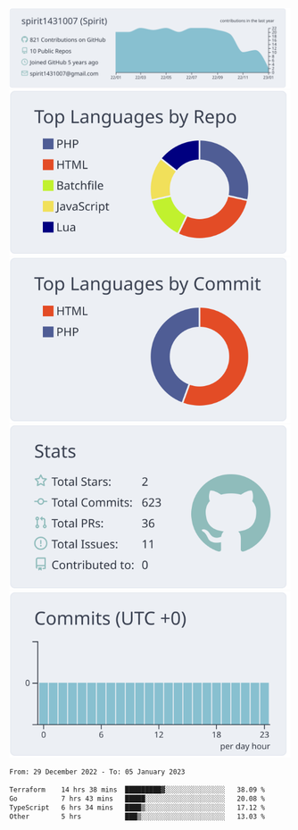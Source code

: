[![](https://raw.githubusercontent.com/spirit1431007/spirit1431007/master/profile-summary-card-output/nord_bright/0-profile-details.svg)](https://git.io/spiritx)
[![](https://raw.githubusercontent.com/spirit1431007/spirit1431007/master/profile-summary-card-output/nord_bright/1-repos-per-language.svg)](https://git.io/spiritx) [![](https://raw.githubusercontent.com/spirit1431007/spirit1431007/master/profile-summary-card-output/nord_bright/2-most-commit-language.svg)](https://git.io/spiritx)
[![](https://raw.githubusercontent.com/spirit1431007/spirit1431007/master/profile-summary-card-output/nord_bright/3-stats.svg)](https://git.io/spiritx) [![](https://raw.githubusercontent.com/spirit1431007/spirit1431007/master/profile-summary-card-output/nord_bright/4-productive-time.svg)](https://git.io/spiritx)

<!--START_SECTION:waka-->

```text
From: 29 December 2022 - To: 05 January 2023

Terraform    14 hrs 38 mins  █████████▓░░░░░░░░░░░░░░░   38.09 %
Go           7 hrs 43 mins   █████░░░░░░░░░░░░░░░░░░░░   20.08 %
TypeScript   6 hrs 34 mins   ████▒░░░░░░░░░░░░░░░░░░░░   17.12 %
Other        5 hrs           ███▒░░░░░░░░░░░░░░░░░░░░░   13.03 %
```

<!--END_SECTION:waka-->
